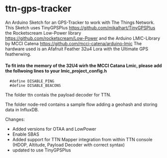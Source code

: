 # ttn-gps-tracker
An Arduino Sketch for an GPS-Tracker to work with The Things Network.
This Sketch uses TinyGPSPlus https://github.com/mikalhart/TinyGPSPlus
the Rocketscream Low-Power library https://github.com/rocketscream/Low-Power
and the Arduino LMIC-Library by MCCI Catena https://github.com/mcci-catena/arduino-lmic
The hardware used is an Afafruit Feather 32u4 Lora with the Ultimate GPS featherwing.

#### To fit into the memory of the 32U4 wirh the MCCI Catana Lmic, please add the follwoing lines to your lmic_project_config.h

```
  #define DISABLE_PING
  #define DISABLE_BEACONS
```

The folder ttn contais the payload decoder for TTN.

The folder node-red contains a sample flow adding a geohash and storing data in InfluxDB.

Changes:
- Added versions for OTAA and LowPower
- Enable SBAS 
- Added support for TTN Mapper integration from within TTN console (HDOP, Altitude, Payload Decoder with correct syntax)
- updated to use TinyGPSPlus
